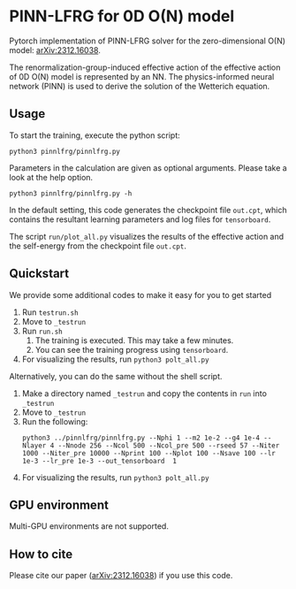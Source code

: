 # PINN-LFRG for 0D O(N) model

Pytorch implementation of PINN-LFRG solver for the zero-dimensional O(N) model: [arXiv:2312.16038](https://doi.org/10.48550/arXiv.2312.16038).

The renormalization-group-induced effective action of the effective action of 0D O(N) model is represented by an NN. The physics-informed neural network (PINN) is used to derive the solution of the Wetterich equation.

## Usage
To start the training, execute the python script:
```
python3 pinnlfrg/pinnlfrg.py
```
Parameters in the calculation are given as optional arguments. Please take a look at the help option.
```
python3 pinnlfrg/pinnlfrg.py -h
```
In the default setting, this code generates the checkpoint file `out.cpt`, which contains the resultant learning parameters and log files for `tensorboard`.

The script `run/plot_all.py` visualizes the results of the effective action and the self-energy from the checkpoint file `out.cpt`.

## Quickstart
We provide some additional codes to make it easy for you to get started
1. Run `testrun.sh` 
2. Move to `_testrun`
3. Run `run.sh`
   1. The training is executed. This may take a few minutes.
   2. You can see the training progress using `tensorboard`.
4. For visualizing the results, run `python3 polt_all.py`

Alternatively, you can do the same without the shell script.
1. Make a directory named `_testrun` and copy the contents in `run` into `_testrun`
2. Move to `_testrun`
3. Run the following:
   ```
   python3 ../pinnlfrg/pinnlfrg.py --Nphi 1 --m2 1e-2 --g4 1e-4 --Nlayer 4 --Nnode 256 --Ncol 500 --Ncol_pre 500 --rseed 57 --Niter 1000 --Niter_pre 10000 --Nprint 100 --Nplot 100 --Nsave 100 --lr 1e-3 --lr_pre 1e-3 --out_tensorboard  1
   ```
4. For visualizing the results, run `python3 polt_all.py`

## GPU environment
Multi-GPU environments are not supported.

## How to cite
Please cite our paper ([arXiv:2312.16038](https://doi.org/10.48550/arXiv.2312.16038)) if you use this code.
